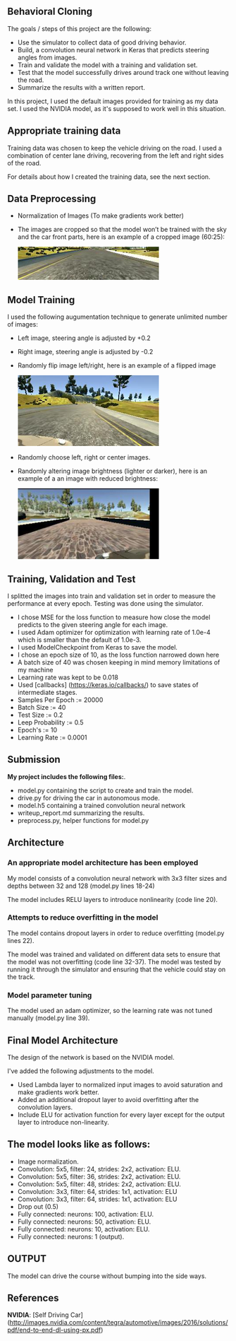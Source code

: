 ## Behavioral Cloning

[//]: # (Image References)

[image1]: ./images/augment.jpg "Augmentation"
[image2]: ./images/crop.jpg "Cropping"
[image3]: ./images/preprocess.jpg "Preprocessing"
[image4]: ./images/randomBrightness.jpg "Random Brightness"
[image5]: ./images/randomFlip.jpg "Random Flip"
[image6]: ./images/randomTranslate.jpg "Random Translate"
[image7]: ./examples/placeholder_small.png "Flipped Image"

The goals / steps of this project are the following:   
* Use the simulator to collect data of good driving behavior.  
* Build, a convolution neural network in Keras that predicts steering angles from images.  
* Train and validate the model with a training and validation set.  
* Test that the model successfully drives around track one without leaving the road.  
* Summarize the results with a written report.  

In this project, I used the default images provided for training as my data set.
I used the NVIDIA model, as it's supposed to work well in this situation.

## Appropriate training data

Training data was chosen to keep the vehicle driving on the road. I used a combination of center lane driving, recovering from the left and right sides of the road. 

For details about how I created the training data, see the next section. 

## Data Preprocessing

* Normalization of Images (To make gradients work better)
* The images are cropped so that the model won’t be trained with the sky and the car front parts, here is an example of a cropped image (60:25):

	![alt text][image2]

## Model Training
I used the following augumentation technique to generate unlimited number of images:

* Left image, steering angle is adjusted by +0.2
* Right image, steering angle is adjusted by -0.2
* Randomly flip image left/right, here is an example of a flipped image

	![alt text][image5]

* Randomly choose left, right or center images.
* Randomly altering image brightness (lighter or darker), here is an example of a an image with reduced brightness:    

	![alt text][image4]

## Training, Validation and Test
I splitted the images into train and validation set in order to measure the performance at every epoch. Testing was done using the simulator.

* I chose MSE for the loss function to measure how close the model predicts to the given steering angle for each image.
* I used Adam optimizer for optimization with learning rate of 1.0e-4 which is smaller than the default of 1.0e-3. 
* I used ModelCheckpoint from Keras to save the model.
* I chose an epoch size of 10, as the loss function narrowed down here
* A batch size of 40 was chosen keeping in mind memory limitations of my machine
* Learning rate was kept to be 0.018
* Used [callbacks] (https://keras.io/callbacks/) to save states of intermediate stages.
* Samples Per Epoch    := 20000
* Batch Size           := 40
* Test Size            := 0.2
* Leep Probability     := 0.5
* Epoch's              := 10
* Learning Rate        := 0.0001

## Submission
**My project includes the following files:**.   
- model.py containing the script to create and train the model.   
- drive.py for driving the car in autonomous mode.   
- model.h5 containing a trained convolution neural network   
- writeup_report.md summarizing the results.  
- preprocess.py, helper functions for model.py

## Architecture

### An appropriate model architecture has been employed

My model consists of a convolution neural network with 3x3 filter sizes and depths between 32 and 128 (model.py lines 18-24) 

The model includes RELU layers to introduce nonlinearity (code line 20). 

### Attempts to reduce overfitting in the model

The model contains dropout layers in order to reduce overfitting (model.py lines 22). 

The model was trained and validated on different data sets to ensure that the model was not overfitting (code line 32-37). The model was tested by running it through the simulator and ensuring that the vehicle could stay on the track.

### Model parameter tuning

The model used an adam optimizer, so the learning rate was not tuned manually (model.py line 39).

## Final Model Architecture

The design of the network is based on the NVIDIA model.

I've added the following adjustments to the model.

* Used Lambda layer to normalized input images to avoid saturation and make gradients work better.
* Added an additional dropout layer to avoid overfitting after the convolution layers.
* Include  ELU for activation function for every layer except for the output layer to introduce non-linearity.  

The model looks like as follows: 
---  
*  Image normalization.  
*  Convolution: 5x5, filter: 24, strides: 2x2, activation: ELU.  
*  Convolution: 5x5, filter: 36, strides: 2x2, activation: ELU.  
*  Convolution: 5x5, filter: 48, strides: 2x2, activation: ELU.  
*  Convolution: 3x3, filter: 64, strides: 1x1, activation: ELU    
*  Convolution: 3x3, filter: 64, strides: 1x1, activation: ELU     
*  Drop out (0.5)
*  Fully connected: neurons: 100, activation: ELU.  
*  Fully connected: neurons: 50, activation: ELU.  
*  Fully connected: neurons: 10, activation: ELU.  
*  Fully connected: neurons: 1 (output).  


## OUTPUT

The model can drive the course without bumping into the side ways.


## References
**NVIDIA**:   [Self Driving Car] (http://images.nvidia.com/content/tegra/automotive/images/2016/solutions/pdf/end-to-end-dl-using-px.pdf)